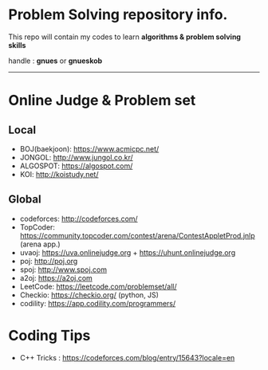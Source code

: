 # Problem Solving repository info.
 This repo will contain my codes to learn **algorithms & problem solving skills**

 handle : **gnues** or **gnueskob**
***

# Online Judge & Problem set
## Local
 * BOJ(baekjoon): https://www.acmicpc.net/
 * JONGOL: http://www.jungol.co.kr/
 * ALGOSPOT: https://algospot.com/
 * KOI: http://koistudy.net/

## Global
 * codeforces: http://codeforces.com/
 * TopCoder: https://community.topcoder.com/contest/arena/ContestAppletProd.jnlp (arena app.)
 * uvaoj: https://uva.onlinejudge.org + https://uhunt.onlinejudge.org
 * poj: http://poj.org
 * spoj: http://www.spoj.com
 * a2oj: https://a2oj.com
 * LeetCode: https://leetcode.com/problemset/all/
 * Checkio: https://checkio.org/ (python, JS)
 * codility: https://app.codility.com/programmers/

# Coding Tips
 * C++ Tricks : https://codeforces.com/blog/entry/15643?locale=en